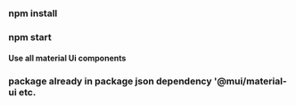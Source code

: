 ### npm install

### npm start

#### Use all material Ui components

### package already in package json dependency '@mui/material-ui etc. 